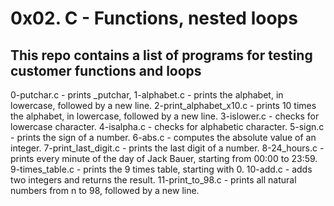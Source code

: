 # 0x02. C - Functions, nested loops
## This repo contains a list of programs for testing customer functions and loops
0-putchar.c - prints _putchar, 
1-alphabet.c - prints the alphabet, in lowercase, followed by a new line.
2-print_alphabet_x10.c - prints 10 times the alphabet, in lowercase, followed by a new line.
3-islower.c - checks for lowercase character.
4-isalpha.c - checks for alphabetic character.
5-sign.c - prints the sign of a number.
6-abs.c - computes the absolute value of an integer.
7-print_last_digit.c - prints the last digit of a number.
8-24_hours.c -  prints every minute of the day of Jack Bauer, starting from 00:00 to 23:59.
9-times_table.c - prints the 9 times table, starting with 0.
10-add.c - adds two integers and returns the result.
11-print_to_98.c - prints all natural numbers from n to 98, followed by a new line.
